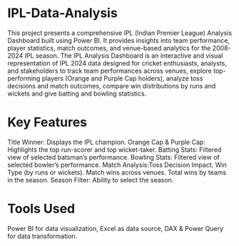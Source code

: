 # IPL-Data-Analysis
This project presents a comprehensive IPL (Indian Premier League) Analysis Dashboard built using Power BI. It provides insights into team performance, player statistics, match outcomes, and venue-based analytics for the 2008-2024 IPL season. The IPL Analysis Dashboard is an interactive and visual representation of IPL 2024 data designed for cricket enthusiasts, analysts, and stakeholders to track team performances across venues, explore top-performing players (Orange and Purple Cap holders), analyze toss decisions and match outcomes, compare win distributions by runs and wickets and give batting and bowling statistics.

# Key Features
Title Winner: Displays the IPL champion.
Orange Cap & Purple Cap: Highlights the top run-scorer and top wicket-taker.
Batting Stats: Filtered view of selected batsman’s performance. 
Bowling Stats: Filtered view of selected bowler’s performance.
Match Analysis:Toss Decision Impact.
Win Type (by runs or wickets).
Match wins across venues.
Total wins by teams in the season.
Season Filter: Ability to select the season.

# Tools Used
Power BI for data visualization,
Excel as data source,
DAX & Power Query for data transformation.
